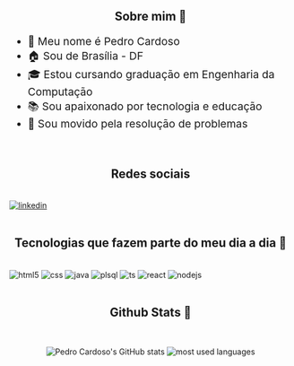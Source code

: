 <!-- Sobre mim -->
<h2 align="center">Sobre mim 👾</h2>

<ul style="font-size: 1.2rem">
    <li>👤 Meu nome é Pedro Cardoso </li>
    <li>🏠 Sou de Brasília - DF </li>
    <li>🎓 Estou cursando graduação em Engenharia da Computação</li>
    <li>📚 Sou apaixonado por tecnologia e educação </li>
    <li>🚀 Sou movido pela resolução de problemas </li>
</ul>
<br/>

<!-- Redes sociais -->
<h2 align="center">Redes sociais</h2>

<br/>
<div align="center" style="display: inline-block">
    <a href="https://www.linkedin.com/in/pedroh-cardoso/" targer="_blank">
        <img alt="linkedin" src="https://img.shields.io/badge/LinkedIn-0077B5?style=for-the-badge&logo=linkedin&logoColor=white" />
    </a>
</div>
<br/>
<br/>

<h2 align="center">Tecnologias que fazem parte do meu dia a dia 🚀</h2>
<br/>


<div align="center" style="display: inline-block;">
    <img align="center" alt="html5" src="https://img.shields.io/badge/HTML5-E34F26?style=for-the-badge&logo=html5&logoColor=white" />
    <img align="center" alt="css" src="https://img.shields.io/badge/CSS3-1572B6?style=for-the-badge&logo=css3&logoColor=white" />
    <img align="center" alt="java" src="https://img.shields.io/badge/Java-ED8B00?style=for-the-badge&logo=java&logoColor=white" />
    <img align="center" alt="plsql" src="https://img.shields.io/badge/PLSQL-F80000?style=for-the-badge&logo=oracle&logoColor=black" />
    <img align="center" alt="ts" src="https://img.shields.io/badge/TypeScript-007ACC?style=for-the-badge&logo=typescript&logoColor=white" />
    <img align="center" alt="react" src="https://img.shields.io/badge/React-20232A?style=for-the-badge&logo=react&logoColor=61DAFB" />
    <img align="center" alt="nodejs" src="https://img.shields.io/badge/Node.js-43853D?style=for-the-badge&logo=node.js&logoColor=white" />
</div>
<br/>
<br/>

<!-- Github stats -->
<h2 align="center">Github Stats 🔎</h2>

<br/>
<p align="center">
<img src="https://github-readme-stats.vercel.app/api?username=ph-cardoso&count_private=true&hide=stars,issues&show_icons=true&theme=dark" alt="Pedro Cardoso's GitHub stats"/>
<img src="https://github-readme-stats.vercel.app/api/top-langs/?username=ph-cardoso&layout=compact&theme=dark" alt="most used languages"/>
</p>
